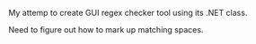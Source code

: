 My attemp to create GUI regex checker tool using its .NET class. 

Need to figure out how to mark up matching spaces.
